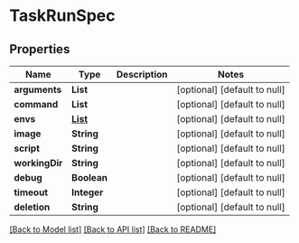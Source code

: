 # TaskRunSpec
## Properties

| Name | Type | Description | Notes |
|------------ | ------------- | ------------- | -------------|
| **arguments** | **List** |  | [optional] [default to null] |
| **command** | **List** |  | [optional] [default to null] |
| **envs** | [**List**](TaskEnvVar.md) |  | [optional] [default to null] |
| **image** | **String** |  | [optional] [default to null] |
| **script** | **String** |  | [optional] [default to null] |
| **workingDir** | **String** |  | [optional] [default to null] |
| **debug** | **Boolean** |  | [optional] [default to null] |
| **timeout** | **Integer** |  | [optional] [default to null] |
| **deletion** | **String** |  | [optional] [default to null] |

[[Back to Model list]](../README.md#documentation-for-models) [[Back to API list]](../README.md#documentation-for-api-endpoints) [[Back to README]](../README.md)

